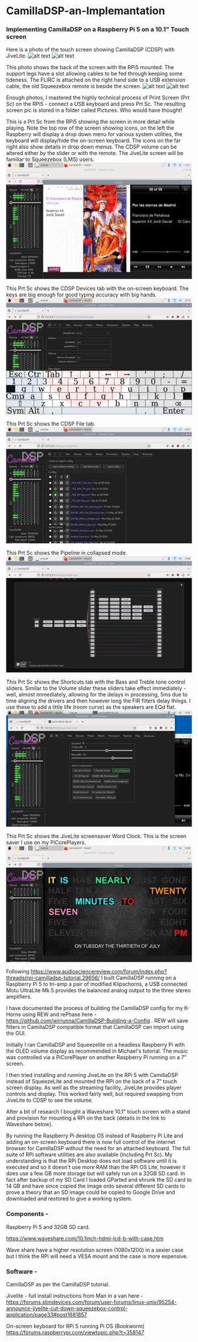 # CamillaDSP-an-Implemantation
### Implementing CamillaDSP on a Raspberry Pi 5 on a 10.1" Touch screen

Here is a photo of the touch screen showing CamillaDSP (CDSP) with JiveLite.
![alt text](<Images/10.1 screen pi running CDSP & JiveLite.jpg>)
![alt text](<Images/10.1 screen front pic.JPG>)


This photo shows the back of the screen with the RPi5 mounted. The support legs have a slot  allowing cables to be fed through keeping some tideness. The FLIRC is attached on the right hand side to a USB extension cable, the old Squeezebox remote is beside the screen.
![alt text](<Images/10.1 back showing RPi5 plugs and FLIRC and remote.jpg>)
![alt text](<Images/10.1 screen back showing RPi5.JPG>)

Enough photos, I mastered the highly technical process of Print Screen (Prt Sc) on the RPi5 - connect a USB keyboard and press Prt Sc. The resulting screen pic is stored in a folder called Pictures. Who would have thought!

This is a Prt Sc from the RPi5 showing the screen in more detail while playing.
Note the top row of the screen showing icons, on the left the Raspberry will display a drop down menu for various system utilities, the keyboard will display/hide the on-screen keyboard. The icons on the far right also show details in drop down menus. The CDSP volume can be altered either by the slider or with the remote. The JiveLite screen will be familiar to Squeezebox (LMS) users.
![alt text](<Images/10.1 screen Jivelite and Firefox CamillaDSP.jpg>)

This Prt Sc shows the CDSP Devices tab with the on-screen keyboard. The keys are big enough for good typing accuracy with big hands.
![alt text](<Images/10.1 screen Devices tab with on-screen keyboard.jpg>)

This Prt Sc shows the CDSP File tab. 
![alt text](<Images/10.1 screen CamillaDSP Files tab.jpg>)

This Prt Sc shows the Pipeline in collapsed mode.
![alt text](<Images/10.1 screen Pipeline - collapsed.jpg>)

This Prt Sc shows the Shortcuts tab with the Bass and Treble tone control sliders. Similar to the Volume slider these sliders take effect immediately - well, almost immediately, allowing for the delays in processing, 5ms due to time aligning the drivers and then however long the FIR filters delay things. I use these to add a little life (room curve) as the speakers are EQd flat.
![alt text](<Images/10.1 screen CamillaDSP Shortcuts.jpg>)

 This Prt Sc shows the JiveLite screensaver Word Clock. This is the screen saver I use on my PiCorePlayers.
 ![alt text](<Images/10.1 screen JiveLite screensaver Word Clock.jpg>)

Following https://www.audiosciencereview.com/forum/index.php?threads/rpi-camilladsp-tutorial.29656/ I built CamillaDSP running on a Raspberry Pi 5 to tri-amp a pair of modified Klipschorns, a USB connected Motu UltraLite Mk.5 provides the balanced analog output to the three stereo amplifiers.

I have documented the process of building the CamillaDSP config for my K-Horns using REW and rePhase here - https://github.com/wirrunna/CamillaDSP-Building-a-Config . REW will save filters in CamillaDSP compatible format that CamillaDSP can import using the GUI.


Initially I ran CamillaDSP and Squeezelite on a headless Raspberry Pi with the OLED volume display as recommended in Michael's tutorial. The music was controlled via a  PiCorePlayer on another Raspberry Pi running on a 7" screen. 

I then tried installing and running JiveLite on the RPi 5 with CamillaDSP instead of SqueezeLite and mounted the RPi on the back of a 7" touch screen display. As well as the streaming facility, JiveLite provides player controls and display. This worked fairly well, but required swapping from JiveLite to CDSP to see the volume.

After a bit of research I bought a Waveshare 10.1" touch screen with a stand and provision for mounting a RPi on the back (details in the link to Waveshare below). 

By running the Raspberry Pi desktop OS instead of Raspberry Pi Lite and adding an on-screen keyboard there is now full control of the internet browser for CamillaDSP without the need for an attached keyboard. The full suite of RPi software utilities are also available (including Prt Sc). My understanding is that the RPi Desktop does not load software until it is executed and so it doesn't use more RAM than the RPi OS Lite, however it does use a few GB more storage but will safely run on a 32GB SD card. In fact after backup of my SD Card I loaded GParted and shrunk the SD card to 14 GB and have since copied the image onto several different SD cards to prove a theory that an SD image could be copied to Google Drive and downloaded and restored to give a working system.

### Components - 
Raspberry Pi 5 and 32GB SD card.

https://www.waveshare.com/10.1inch-hdmi-lcd-b-with-case.htm

Wave share have a higher resolution screen (1080x1200) in a sexier case but I think the RPi will need a VESA mount and the case is more expensive.

### Software -
CamillaDSP as per the CamillaDSP tutorial.

Jivelite - full install instructions from Man in a van here -
https://forums.slimdevices.com/forum/user-forums/linux-unix/95254-announce-jivelite-cut-down-squeezebox-control-application/page33#post1681857

On-screen keyboard for RPi 5 running Pi OS (Bookworm)
https://forums.raspberrypi.com/viewtopic.php?t=358147

